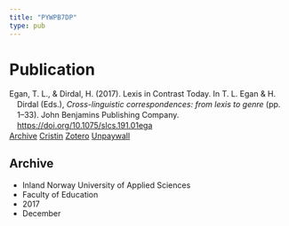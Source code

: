 ```yaml
---
title: "PYWPB7DP"
type: pub
---
```

<h1>Publication</h1>
<article id="csl-bib-container-PYWPB7DP" class="csl-bib-container">
  <div class="csl-bib-body" style="line-height: 1.35; padding-left: 1em; text-indent:-1em;">
  <div class="csl-entry">Egan, T. L., &amp; Dirdal, H. (2017). Lexis in Contrast Today. In T. L. Egan &amp; H. Dirdal (Eds.), <i>Cross-linguistic correspondences: from lexis to genre</i> (pp. 1&#x2013;33). John Benjamins Publishing Company. <a href="https://doi.org/10.1075/slcs.191.01ega">https://doi.org/10.1075/slcs.191.01ega</a></div>
</div>
  <div class="csl-bib-buttons">
    <a href="#taxonomy-article-PYWPB7DP" class="csl-bib-button">Archive</a>
    <a href="https://app.cristin.no/results/show.jsf?id=1523002" alt="Cristin URL" class="csl-bib-button">Cristin</a>
    <a href="http://zotero.org/groups/5402882/items/PYWPB7DP" alt="Zotero URL" class="csl-bib-button">Zotero</a>
    <a href="https://doi.org/10.1075/slcs.191.01ega" class="csl-bib-button">Unpaywall</a>
  </div>
  <div id="csl-bib-meta-container-PYWPB7DP"></div>
</article>
<div id="csl-bib-meta-PYWPB7DP" class="csl-bib-meta">
  <article id="taxonomy-article-PYWPB7DP" class="taxonomy-article">
    <h1>Archive</h1>
    <ul>
      <li>Inland Norway University of Applied Sciences</li>
      <li>Faculty of Education</li>
      <li>2017</li>
      <li>December</li>
    </ul>
  </article>
</div>
